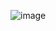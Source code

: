 ![image](https://user-images.githubusercontent.com/63789702/187474750-9ea7154e-d691-46ac-b94d-73b72ed1ab9f.png)
